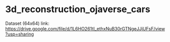 # 3d_reconstruction_ojaverse_cars

Dataset (64x64) link: https://drive.google.com/file/d/1L6HO261tI_ethxNuB30rGTNgeJJjUFsF/view?usp=sharing

